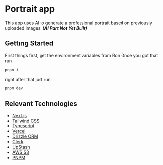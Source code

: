 # Portrait app

This app uses AI to generate a professional portrait based on previously uploaded images.
**_(AI Part Not Yet Built)_**

## Getting Started

First things first, get the environment variables from Ron
Once you got that run

```bash
pnpn i
```

right after that just run

```bash
pnpm dev
```

## Relevant Technologies

- [Next.js](https://nextjs.org/)
- [Tailwind CSS](https://tailwindcss.com/)
- [Typescript](https://www.typescriptlang.org/)
- [Vercel](https://vercel.com/)
- [Drizzle ORM](https://orm.drizzle.team/)
- [Clerk](https://clerk.com/)
- [UpStash](https://upstash.com/)
- [AWS S3](https://aws.amazon.com/s3/)
- [PNPM](https://pnpm.io/)
